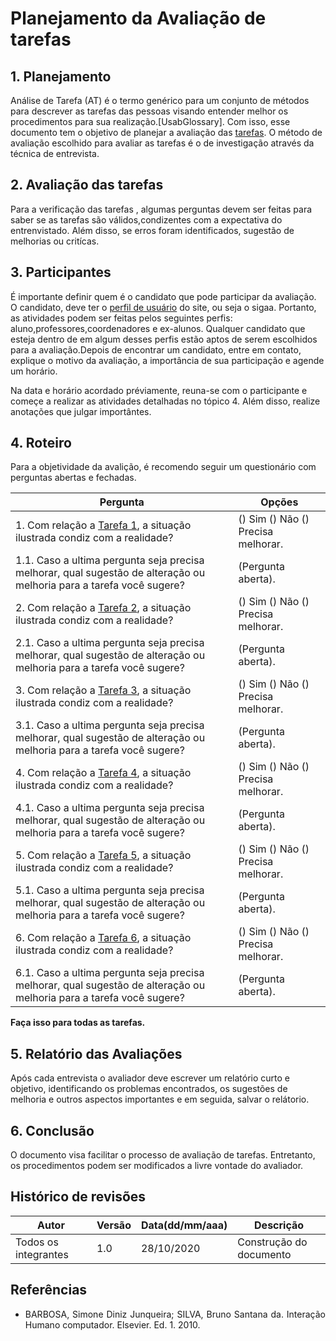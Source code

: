 # Planejamento da Avaliação de tarefas



## 1. Planejamento

Análise de Tarefa (AT) é o termo genérico para um conjunto de métodos para descrever as tarefas das pessoas visando entender melhor os procedimentos para sua realização.[UsabGlossary]. Com isso, esse documento tem o objetivo de planejar a avaliação das [tarefas](https://interacao-humano-computador.github.io/2020.1-SIGAA/analise-de-tarefas/analise/). O  método de avaliação escolhido para avaliar as tarefas é o de investigação através da técnica de entrevista.
 
## 2. Avaliação das tarefas

Para a verificação das tarefas , algumas perguntas devem ser feitas para saber se as tarefas são válidos,condizentes com a expectativa do entrenvistado. Além disso, se erros foram identificados, sugestão de melhorias ou critícas. 


## 3. Participantes


É importante definir quem é o candidato que pode participar da avaliação. O candidato, deve ter o [perfil de usuário](https://interacao-humano-computador.github.io/2020.1-SIGAA/perfil-usuario/questionario/) do site, ou seja o sigaa. Portanto, as atividades podem ser feitas pelos seguintes perfis: aluno,professores,coordenadores e ex-alunos. Qualquer candidato que esteja dentro de em algum desses perfis estão aptos de serem escolhidos para a avaliação.Depois de encontrar um candidato, entre em contato, explique o motivo da avaliação, a importância de sua participação e agende um horário.

Na data e horário acordado préviamente, reuna-se com o participante e começe a realizar as atividades detalhadas no tópico 4. Além disso, realize anotações que julgar importântes.


## 4. Roteiro 

Para a objetividade da avalição, é recomendo seguir um questionário com perguntas abertas e fechadas.

Pergunta | Opções |
------------ | ---------------------- |
1. Com relação a [Tarefa 1](https://interacao-humano-computador.github.io/2020.1-SIGAA/analise-de-tarefas/analise/#21-fazer-login), a situação ilustrada condiz com a realidade? | () Sim () Não () Precisa melhorar.
1.1. Caso a ultima pergunta seja precisa melhorar, qual sugestão de alteração ou melhoria para a tarefa você sugere? | (Pergunta aberta).
2. Com relação a [Tarefa 2](https://interacao-humano-computador.github.io/2020.1-SIGAA/analise-de-tarefas/analise/#22-fazer-cadastro), a situação ilustrada condiz com a realidade? | () Sim () Não () Precisa melhorar.
2.1. Caso a ultima pergunta seja precisa melhorar, qual sugestão de alteração ou melhoria para a tarefa você sugere? | (Pergunta aberta).
3. Com relação a [Tarefa 3](https://interacao-humano-computador.github.io/2020.1-SIGAA/analise-de-tarefas/analise/#23-visualizar-calendario-academico), a situação ilustrada condiz com a realidade? | () Sim () Não () Precisa melhorar.
3.1. Caso a ultima pergunta seja precisa melhorar, qual sugestão de alteração ou melhoria para a tarefa você sugere? | (Pergunta aberta).
4. Com relação a [Tarefa 4](https://interacao-humano-computador.github.io/2020.1-SIGAA/analise-de-tarefas/analise/#24-acessar-dados-de-um-componente-curricular), a situação ilustrada condiz com a realidade? | () Sim () Não () Precisa melhorar.
4.1. Caso a ultima pergunta seja precisa melhorar, qual sugestão de alteração ou melhoria para a tarefa você sugere? | (Pergunta aberta).
5. Com relação a [Tarefa 5](https://interacao-humano-computador.github.io/2020.1-SIGAA/analise-de-tarefas/analise/#25-visualizar-estrutura-curricular), a situação ilustrada condiz com a realidade? | () Sim () Não () Precisa melhorar.
5.1. Caso a ultima pergunta seja precisa melhorar, qual sugestão de alteração ou melhoria para a tarefa você sugere? | (Pergunta aberta).
6. Com relação a [Tarefa 6](https://interacao-humano-computador.github.io/2020.1-SIGAA/analise-de-tarefas/analise/#26-visualizar-historico), a situação ilustrada condiz com a realidade? | () Sim () Não () Precisa melhorar.
6.1. Caso a ultima pergunta seja precisa melhorar, qual sugestão de alteração ou melhoria para a tarefa você sugere? | (Pergunta aberta).

**Faça isso para todas as tarefas.**


## 5. Relatório das Avaliações 

Após cada entrevista o avaliador deve escrever um relatório curto e objetivo, identificando os problemas encontrados, os sugestões de melhoria e outros aspectos importantes e em seguida, salvar o relátorio.

## 6. Conclusão

O documento visa facilitar o processo de avaliação de tarefas. Entretanto, os procedimentos podem ser modificados a livre vontade do avaliador. 

## Histórico de revisões

Autor | Versão | Data(dd/mm/aaa) | Descrição 
---- | ----------- | ------ | ---------
Todos os integrantes | 1.0 | 28/10/2020 | Construção do documento

## Referências

 * <p align="justify"> BARBOSA, Simone Diniz Junqueira; SILVA, Bruno Santana da. Interação Humano computador. Elsevier. Ed. 1. 2010.

